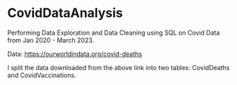 # CovidDataAnalysis
Performing Data Exploration and Data Cleaning using SQL on Covid Data from Jan 2020 - March 2023.


Data: https://ourworldindata.org/covid-deaths

I split the data downloaded from the above link into two tables: CovidDeaths and CovidVaccinations.

